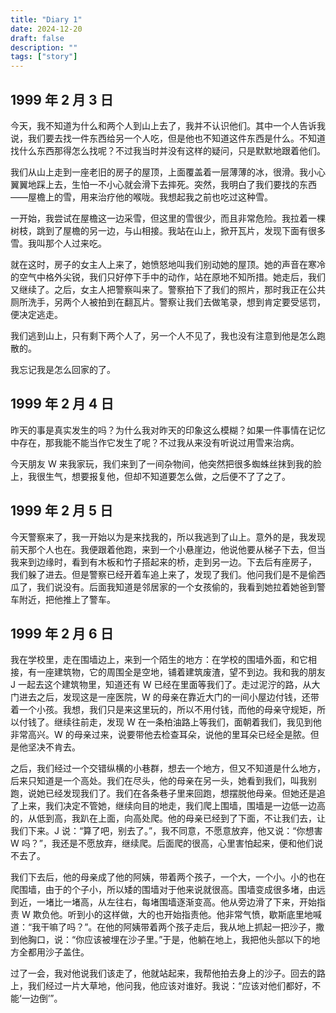 ```yaml
---
title: "Diary 1"
date: 2024-12-20
draft: false
description: ""
tags: ["story"]
---
```


## 1999  年 2 月 3 日

今天，我不知道为什么和两个人到山上去了，我并不认识他们。其中一个人告诉我说，我们要去找一件东西给另一个人吃，但是他也不知道这件东西是什么。不知道找什么东西那得怎么找呢？不过我当时并没有这样的疑问，只是默默地跟着他们。

我们从山上走到一座老旧的房子的屋顶，上面覆盖着一层薄薄的冰，很滑。我小心翼翼地踩上去，生怕一不小心就会滑下去摔死。突然，我明白了我们要找的东西——屋檐上的雪，用来治疗他的喉咙。我想起我之前也吃过这种雪。

一开始，我尝试在屋檐这一边采雪，但这里的雪很少，而且非常危险。我拉着一棵树枝，跳到了屋檐的另一边，与山相接。我站在山上，掀开瓦片，发现下面有很多雪。我叫那个人过来吃。

就在这时，房子的女主人上来了，她愤怒地叫我们别动她的屋顶。她的声音在寒冷的空气中格外尖锐，我们只好停下手中的动作，站在原地不知所措。她走后，我们又继续了。之后，女主人把警察叫来了。警察拍下了我们的照片，那时我正在公共厕所洗手，另两个人被拍到在翻瓦片。警察让我们去做笔录，想到肯定要受惩罚，便决定逃走。

我们逃到山上，只有剩下两个人了，另一个人不见了，我也没有注意到他是怎么跑散的。

我忘记我是怎么回家的了。

## 1999  年 2 月 4 日

昨天的事是真实发生的吗？为什么我对昨天的印象这么模糊？如果一件事情在记忆中存在，那我能不能当作它发生了呢？不过我从来没有听说过用雪来治病。

今天朋友 W 来我家玩，我们来到了一间杂物间，他突然把很多蜘蛛丝抹到我的脸上，我很生气，想要报复他，但却不知道要怎么做，之后便不了了之了。

## 1999 年 2 月 5 日

今天警察来了，我一开始以为是来找我的，所以我逃到了山上。意外的是，我发现前天那个人也在。我便跟着他跑，来到一个小悬崖边，他说他要从梯子下去，但当我来到边缘时，看到有木板和竹子搭起来的桥，走到另一边。下去后有座房子， 我们躲了进去。但是警察已经开着车追上来了，发现了我们。他问我们是不是偷西瓜了，我们说没有。后面我知道是邻居家的一个女孩偷的，我看到她拉着她爸到警车附近，把他推上了警车。

## 1999 年 2 月 6 日

我在学校里，走在围墙边上，来到一个陌生的地方：在学校的围墙外面，和它相接，有一座建筑物，它的周围全是空地，铺着建筑废渣，望不到边。我和我的朋友 J 一起去这个建筑物里，知道还有 W 已经在里面等我们了。走过泥泞的路，从大门进去之后，发现这是一座医院，W 的母亲在靠近大门的一间小屋边付钱，还带着一个小孩。我想，我们只是来这里玩的，所以不用付钱，而他的母亲守规矩，所以付钱了。继续往前走，发现 W 在一条柏油路上等我们，面朝着我们，我见到他非常高兴。W 的母亲过来，说要带他去检查耳朵，说他的里耳朵已经全是脓。但是他坚决不肯去。

之后，我们经过一个交错纵横的小巷群，想去一个地方，但又不知道是什么地方，后来只知道是一个高处。我们在尽头，他的母亲在另一头，她看到我们，叫我别跑，说她已经发现我们了。我们在各条巷子里来回跑，想摆脱他母亲。但她还是追了上来，我们决定不管她，继续向目的地走，我们爬上围墙，围墙是一边低一边高的，从低到高，我趴在上面，向高处爬。他的母亲已经到了下面，不让我们去，让我们下来。J 说：“算了吧，别去了。”，我不同意，不愿意放弃，他又说：“你想害 W 吗？”，我还是不愿放弃，继续爬。后面爬的很高，心里害怕起来，便和他们说不去了。

我们下去后，他的母亲成了他的阿姨，带着两个孩子，一个大，一个小。小的也在爬围墙，由于的个子小，所以矮的围墙对于他来说就很高。围墙变成很多堵，由远到近，一堵比一堵高，从左往右，每堵围墙逐渐变高。他从旁边滑了下来，开始指责 W 欺负他。听到小的这样做，大的也开始指责他。他非常气愤，歇斯底里地喊道：“我干嘛了吗？”。在他的阿姨带着两个孩子走后，我从地上抓起一把沙子，撒到他胸口，说：“你应该被埋在沙子里。”于是，他躺在地上，我把他头部以下的地方全都用沙子盖住。

过了一会，我对他说我们该走了，他就站起来，我帮他拍去身上的沙子。回去的路上，我们经过一片大草地，他问我，他应该对谁好。我说：“应该对他们都好，不能‘一边倒’”。
